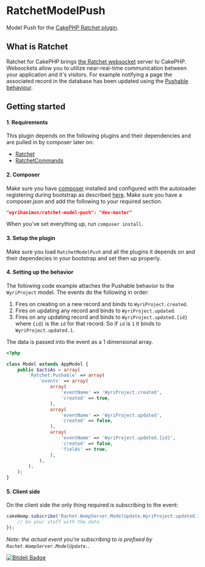 RatchetModelPush
================

Model Push for the [CakePHP Ratchet plugin](http://wyrihaximus.net/projects/cakephp/ratchet/).

## What is Ratchet ##

Ratchet for CakePHP brings [the Ratchet websocket](http://socketo.me/) server to CakePHP. Websockets allow you to utilize near-real-time communication between your application and it's visitors. For example notifying a page the associated record in the database has been updated using the [Pushable behaviour](http://wyrihaximus.net/projects/cakephp/ratchet/documentation/model-push.html).

## Getting started ##

#### 1. Requirements ####

This plugin depends on the following plugins and their dependencies and are pulled in by composer later on:

- [Ratchet](https://github.com/Wyrihaximus/Ratchet)
- [RatchetCommands](https://github.com/WyriHaximus/RatchetCommands)

#### 2. Composer ####

Make sure you have [composer](http://getcomposer.org/) installed and configured with the autoloader registering during bootstrap as described [here](http://ceeram.github.io/blog/2013/02/22/using-composer-with-cakephp-2-dot-x/). Make sure you have a composer.json and add the following to your required section.

```json
"wyrihaximus/ratchet-model-push": "dev-master"
```

When you've set everything up, run `composer install`.

#### 3. Setup the plugin ####

Make sure you load `RatchetModelPush` and all the plugins it depends on and their dependecies in your bootstrap and set then up properly.

#### 4. Setting up the behavior ####

The following code example attaches the Pushable behavior to the `WyriProject` model. The events do the following in order:

1. Fires on creating on a new record and binds to `WyriProject.created`.
2. Fires on updating any record and binds to `WyriProject.updated`.
3. Fires on any updating record and binds to `WyriProject.updated.{id}` where `{id}` is the `id` for that record. So if `id` is `1` it binds to `WyriProject.updated.1`.

The data is passed into the event as a 1 dimensional array.

```php
<?php

class Model extends AppModel {
    public $actsAs = array(
        'Ratchet.Pushable' => array(
            'events' => array(
                array(
                    'eventName' => 'WyriProject.created',
                    'created' => true,
                ),
                array(
                    'eventName' => 'WyriProject.updated',
                    'created' => false,
                ),
                array(
                    'eventName' => 'WyriProject.updated.{id}',
                    'created' => false,
                    'fields' => true,
                ),
            ),
        ), 
    );
}
```

#### 5. Client side ####

On the client side the only thing required is subscribing to the event:

```javascript
cakeWamp.subscribe('Rachet.WampServer.ModelUpdate.WyriProject.updated.1', function(topicUri, event) {
	// Do your stuff with the data
});
```

*Note: the actual event you're subscribing to is prefixed by *`Rachet.WampServer.ModelUpdate.`*.*


[![Bitdeli Badge](https://d2weczhvl823v0.cloudfront.net/WyriHaximus/ratchetmodelpush/trend.png)](https://bitdeli.com/free "Bitdeli Badge")

